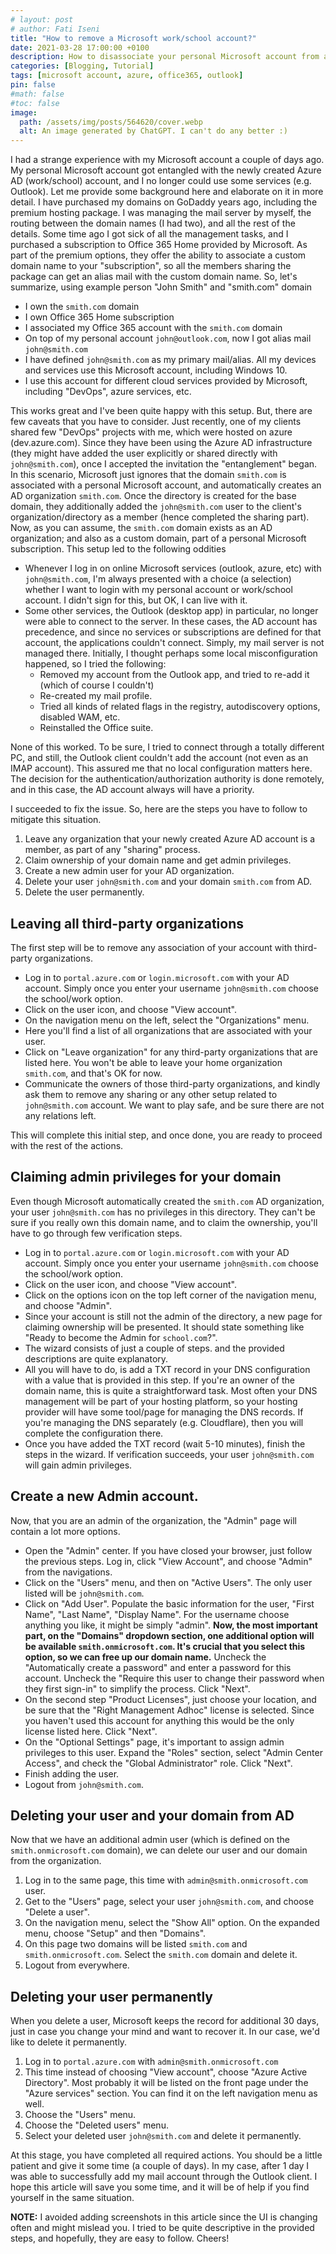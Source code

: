 ```yaml
---
# layout: post
# author: Fati Iseni
title: "How to remove a Microsoft work/school account?"
date: 2021-03-28 17:00:00 +0100
description: How to disassociate your personal Microsoft account from a work/school (Azure AD) account!
categories: [Blogging, Tutorial]
tags: [microsoft account, azure, office365, outlook]
pin: false
#math: false
#toc: false
image:
  path: /assets/img/posts/564620/cover.webp
  alt: An image generated by ChatGPT. I can't do any better :)
---
```

I had a strange experience with my Microsoft account a couple of days ago. My personal Microsoft account got entangled with the newly created Azure AD (work/school) account, and I no longer could use some services (e.g. Outlook). Let me provide some background here and elaborate on it in more detail. I have purchased my domains on GoDaddy years ago, including the premium hosting package. I was managing the mail server by myself, the routing between the domain names (I had two), and all the rest of the details. Some time ago I got sick of all the management tasks, and I purchased a subscription to Office 365 Home provided by Microsoft. As part of the premium options, they offer the ability to associate a custom domain name to your "subscription", so all the members sharing the package can get an alias mail with the custom domain name. So, let's summarize, using example person "John Smith" and "smith.com" domain
- I own the `smith.com` domain
- I own Office 365 Home subscription
- I associated my Office 365 account with the `smith.com` domain
- On top of my personal account `john@outlook.com`, now I got alias mail `john@smith.com`
- I have defined `john@smith.com` as my primary mail/alias. All my devices and services use this Microsoft account, including Windows 10.
- I use this account for different cloud services provided by Microsoft, including "DevOps", azure services, etc.

This works great and I've been quite happy with this setup. But, there are few caveats that you have to consider. Just recently, one of my clients shared few "DevOps" projects with me, which were hosted on azure (dev.azure.com). Since they have been using the Azure AD infrastructure (they might have added the user explicitly or shared directly with `john@smith.com`), once I accepted the invitation the "entanglement" began. In this scenario, Microsoft just ignores that the domain `smith.com` is associated with a personal Microsoft account, and automatically creates an AD organization `smith.com`. Once the directory is created for the base domain, they additionally added the `john@smith.com` user to the client's organization/directory as a member (hence completed the sharing part). Now, as you can assume, the `smith.com` domain exists as an AD organization; and also as a custom domain, part of a personal Microsoft subscription. This setup led to the following oddities
- Whenever I log in on online Microsoft services (outlook, azure, etc) with `john@smith.com`, I'm always presented with a choice (a selection) whether I want to login with my personal account or work/school account. I didn't sign for this, but OK, I can live with it.
- Some other services, the Outlook (desktop app) in particular, no longer were able to connect to the server. In these cases, the AD account has precedence, and since no services or subscriptions are defined for that account, the applications couldn't connect. Simply, my mail server is not managed there. Initially, I thought perhaps some local misconfiguration happened, so I tried the following:
    - Removed my account from the Outlook app, and tried to re-add it (which of course I couldn't)
    - Re-created my mail profile.
    - Tried all kinds of related flags in the registry, autodiscovery options, disabled WAM, etc.
    - Reinstalled the Office suite.

None of this worked. To be sure, I tried to connect through a totally different PC, and still, the Outlook client couldn't add the account (not even as an IMAP account). This assured me that no local configuration matters here. The decision for the authentication/authorization authority is done remotely, and in this case, the AD account always will have a priority.

I succeeded to fix the issue. So, here are the steps you have to follow to mitigate this situation.
1. Leave any organization that your newly created Azure AD account is a member, as part of any "sharing" process.
2. Claim ownership of your domain name and get admin privileges.
3. Create a new admin user for your AD organization.
4. Delete your user `john@smith.com` and your domain `smith.com` from AD.
5. Delete the user permanently.

## Leaving all third-party organizations

The first step will be to remove any association of your account with third-party organizations.

- Log in to `portal.azure.com` or `login.microsoft.com` with your AD account. Simply once you enter your username `john@smith.com` choose the school/work option.
- Click on the user icon, and choose "View account".
- On the navigation menu on the left, select the "Organizations" menu.
- Here you'll find a list of all organizations that are associated with your user.
- Click on "Leave organization" for any third-party organizations that are listed here. You won't be able to leave your home organization `smith.com`, and that's OK for now.
- Communicate the owners of those third-party organizations, and kindly ask them to remove any sharing or any other setup related to `john@smith.com` account. We want to play safe, and be sure there are not any relations left.

This will complete this initial step, and once done, you are ready to proceed with the rest of the actions.

## Claiming admin privileges for your domain

Even though Microsoft automatically created the `smith.com` AD organization, your user `john@smith.com` has no privileges in this directory. They can't be sure if you really own this domain name, and to claim the ownership, you'll have to go through few verification steps.
- Log in to `portal.azure.com` or `login.microsoft.com` with your AD account. Simply once you enter your username `john@smith.com` choose the school/work option.
- Click on the user icon, and choose "View account".
- Click on the options icon on the top left corner of the navigation menu, and choose "Admin".
- Since your account is still not the admin of the directory, a new page for claiming ownership will be presented. It should state something like "Ready to become the Admin for `school.com`?".
- The wizard consists of just a couple of steps. and the provided descriptions are quite explanatory.
- All you will have to do, is add a TXT record in your DNS configuration with a value that is provided in this step. If you're an owner of the domain name, this is quite a straightforward task. Most often your DNS management will be part of your hosting platform, so your hosting provider will have some tool/page for managing the DNS records. If you're managing the DNS separately (e.g. Cloudflare), then you will complete the configuration there.
- Once you have added the TXT record (wait 5-10 minutes), finish the steps in the wizard. If verification succeeds, your user `john@smith.com` will gain admin privileges.

## Create a new Admin account.

Now, that you are an admin of the organization, the "Admin" page will contain a lot more options.

- Open the "Admin" center. If you have closed your browser, just follow the previous steps. Log in, click "View Account", and choose "Admin" from the navigations.
- Click on the "Users" menu, and then on "Active Users". The only user listed will be `john@smith.com`.
- Click on "Add User". Populate the basic information for the user, "First Name", "Last Name", "Display Name". For the username choose anything you like, it might be simply "admin". <strong>Now, the most important part, on the "Domains" dropdown section, one additional option will be available `smith.onmicrosoft.com`. It's crucial that you select this option, so we can free up our domain name.</strong> Uncheck the "Automatically create a password" and enter a password for this account. Uncheck the "Require this user to change their password when they first sign-in" to simplify the process. Click "Next".
- On the second step "Product Licenses", just choose your location, and be sure that the "Right Management Adhoc" license is selected. Since you haven't used this account for anything this would be the only license listed here. Click "Next".
- On the "Optional Settings" page, it's important to assign admin privileges to this user. Expand the "Roles" section, select "Admin Center Access", and check the "Global Administrator" role. Click "Next".
- Finish adding the user.
- Logout from `john@smith.com`.

## Deleting your user and your domain from AD

Now that we have an additional admin user (which is defined on the `smith.onmicrosoft.com` domain), we can delete our user and our domain from the organization.

1. Log in to the same page, this time with `admin@smith.onmicrosoft.com` user.
2. Get to the "Users" page, select your user `john@smith.com`, and choose "Delete a user".
3. On the navigation menu, select the "Show All" option. On the expanded menu, choose "Setup" and then "Domains".
4. On this page two domains will be listed `smith.com` and `smith.onmicrosoft.com`. Select the `smith.com` domain and delete it.
5. Logout from everywhere.

## Deleting your user permanently

When you delete a user, Microsoft keeps the record for additional 30 days, just in case you change your mind and want to recover it. In our case, we'd like to delete it permanently.

1. Log in to `portal.azure.com` with `admin@smith.onmicrosoft.com`
2. This time instead of choosing "View account", choose "Azure Active Directory". Most probably it will be listed on the front page under the "Azure services" section. You can find it on the left navigation menu as well.
3. Choose the "Users" menu.
4. Choose the "Deleted users" menu.
5. Select your deleted user `john@smith.com` and delete it permanently.

At this stage, you have completed all required actions. You should be a little patient and give it some time (a couple of days). In my case, after 1 day I was able to successfully add my mail account through the Outlook client. I hope this article will save you some time, and it will be of help if you find yourself in the same situation.

<strong>NOTE:</strong> I avoided adding screenshots in this article since the UI is changing often and might mislead you. I tried to be quite descriptive in the provided steps, and hopefully, they are easy to follow. Cheers!
